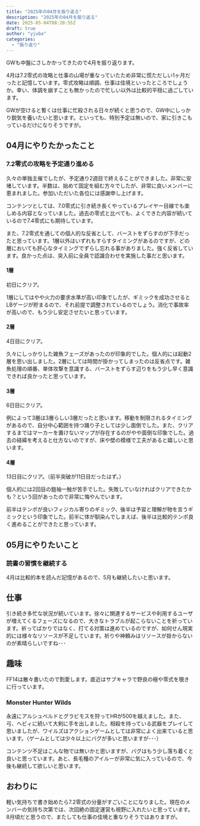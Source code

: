 ```yaml
---
title: "2025年の04月を振り返る"
description: "2025年の04月を振り返る"
date: 2025-05-04T08:20:55Z
draft: true
author: "yjuba"
categories:
  - "振り返り"
---
```


GWも中盤にさしかかってきたので4月を振り返ります。

4月は7.2零式の攻略と仕事の山場が重なっていたため非常に慌ただしい1ヶ月だったと記憶しています。零式攻略は順調、仕事は佳境といったところでしょうか。幸い、体調を崩すことも無かったので忙しい以外は比較的平穏に過ごしています。

GWが空けると暫くは仕事に忙殺される日々が続くと思うので、GW中にしっかり鋭気を養いたいと思います。といっても、特別予定は無いので、家に引きこもっているだけになりそうですが。

## 04月にやりたかったこと

### 7.2零式の攻略を予定通り進める
久々の単独主催でしたが、予定通り2週目で終えることができました。非常に安堵しています。半数は、始めて固定を組む方々でしたが、非常に良いメンバーに恵まれました。参加いただいた各位には感謝申し上げます。

コンテンツとしては、7.0零式に引き続き長くやっているプレイヤー目線でも楽しめる内容となっていました。過去の零式と比べても、よくできた内容が続いているので7.4零式にも期待しています。

また、7.2零式を通しての個人的な反省として、バーストをずらすのが下手だったと思っています。1層以外はいずれもすらすタイミングがあるのですが、どの層においても肝心なタイミングでずらし忘れる事がありました。強く反省しています。良かった点は、突入前に全員で認識合わせを実施した事だと思います。

#### 1層
初日にクリア。

1層にしてはやや火力の要求水準が高い印象でしたが、ギミックを成功させるとLBゲージが貯まるので、それ前提で調整されているのでしょう。消化で事故率が高いので、もう少し安定させたいと思っています。

#### 2層
4日目にクリア。

久々にしっかりした雑魚フェーズがあったのが印象的でした。個人的には起動2層を思い出しました。2層にしては時間が掛かってしまったのは反省点です。雑魚処理の順番、単体攻撃を意識する、バーストをずらす辺りをもう少し早く意識できれば良かったと思っています。

#### 3層
6日目にクリア。

例によって3層は3層らしい3層だったと思います。移動を制限されるタイミングがあるので、自分中心範囲を持つ踊り子としては少し面倒でした。また、クリアするまではマーカーを置けないマップが存在するのがやや面倒な印象でした。過去の経緯を考えると仕方ないのですが、床や壁の模様で工夫があると嬉しいと思います。

#### 4層
13日目にクリア。（前半突破が11日目だったはず。）

個人的には2回目の鎧袖一触が苦手でした。失敗していなければクリアできたかも？という回があったので非常に悔やんでいます。

前半はテンポが良いフィジカル寄りのギミック、後半は予習と理解が物を言うギミックという印象でした。前半に体が馴染んでしまえば、後半は比較的テンポ良く進めることができたと思っています。

## 05月にやりたいこと

### 読書の習慣を継続する
4月は比較的本を読んだ記憶があるので、5月も継続したいと思います。

## 仕事
引き続き多忙な状況が続いています。徐々に関連するサービスや利用するユーザが増えてくるフェーズになるので、大きなトラブルが起こらないことを祈っています。祈ってばかりではなく、打てる対策は進めているのですが、如何せん現実的には様々なリソースが不足しています。祈りや神頼みはリソースが掛からないのが素晴らしいですね･･･

## 趣味
FF14は散々書いたので割愛します。直近はサブキャラで野良の極や零式を覗きに行っています。

### Monster Hunter Wilds
永遠にアルシュベルドとグラビモスを狩ってHRが500を越えました。また、弓、ヘビィに続いて大剣に手を出しました。相殺を持っている武器をプレイして思いましたが、ワイルズはアクションゲームとしては非常によく出来ていると思います。（ゲームとしては少々以上にバグが多いと思いますが･･･）

コンテンツ不足はこんな物では無いかと思いますが、バグはもう少し落ち着くと良いと思っています。あと、長毛種のアイルーが非常に気に入っているので、今後も継続して欲しいと思います。

## おわりに
軽い気持ちで書き始めたら7.2零式の分量がすごいことになりました。現在のメンバーの気持ち次第では、次回絶の固定運営も視野に入れたいと思っています。8月頃だと思うので、またしても仕事の佳境と重なりそうではありますが。
